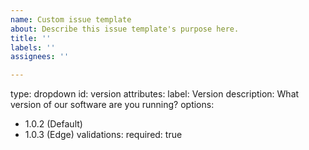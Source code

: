 ```yaml
---
name: Custom issue template
about: Describe this issue template's purpose here.
title: ''
labels: ''
assignees: ''

---
```


type: dropdown
id: version
attributes:
label: Version
description: What version of our software are you running?
options:
- 1.0.2 (Default)
- 1.0.3 (Edge)
validations:
required: true
